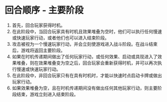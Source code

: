 # 回合顺序 - 主要阶段

1. 首先，回合玩家获得时机。
2. 在此阶段中，当回合玩家具有时机且效果堆叠为空时，他们可以执行任何慢速或快速玩家行动，或者他们也可以进入结束阶段。
3. 攻击被视为一个慢速玩家行动，并会立刻使游戏进入战斗阶段。在战斗结束后，游戏将返回主要阶段。
4. 如果在时机传递期间做出了任何玩家行动，或任何效果、启动或具现进入了效果堆叠，则在效果堆叠变为空之后，回合玩家会重新获得时机，并可以再次执行慢速或快速玩家行动。
5. 在此阶段中，非回合玩家只有在具有时机时，才能以快速时点启动卡牌或做出玩家行动。
6. 如果效果堆叠为空，且在时机传递期间没有做出任何其他玩家行动，则主要阶段结束，游戏立刻进入结束阶段。
